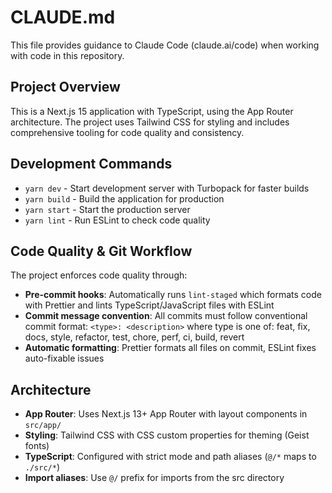 # CLAUDE.md

This file provides guidance to Claude Code (claude.ai/code) when working with code in this repository.

## Project Overview

This is a Next.js 15 application with TypeScript, using the App Router architecture. The project uses Tailwind CSS for styling and includes comprehensive tooling for code quality and consistency.

## Development Commands

- `yarn dev` - Start development server with Turbopack for faster builds
- `yarn build` - Build the application for production
- `yarn start` - Start the production server
- `yarn lint` - Run ESLint to check code quality

## Code Quality & Git Workflow

The project enforces code quality through:

- **Pre-commit hooks**: Automatically runs `lint-staged` which formats code with Prettier and lints TypeScript/JavaScript files with ESLint
- **Commit message convention**: All commits must follow conventional commit format: `<type>: <description>` where type is one of: feat, fix, docs, style, refactor, test, chore, perf, ci, build, revert
- **Automatic formatting**: Prettier formats all files on commit, ESLint fixes auto-fixable issues

## Architecture

- **App Router**: Uses Next.js 13+ App Router with layout components in `src/app/`
- **Styling**: Tailwind CSS with CSS custom properties for theming (Geist fonts)
- **TypeScript**: Configured with strict mode and path aliases (`@/*` maps to `./src/*`)
- **Import aliases**: Use `@/` prefix for imports from the src directory
